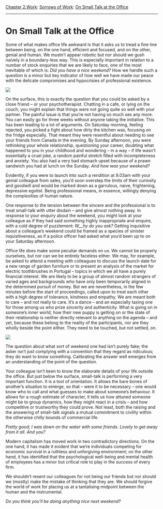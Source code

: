 [Chapter 2.Work](https://www.theschooloflife.com/thebookoflife/category/work/): [Sorrows of Work](https://www.theschooloflife.com/thebookoflife/category/work/sorrows-of-work/): [On Small Talk at the Office](https://www.theschooloflife.com/thebookoflife/on-small-talk-at-the-office/)

* * *

# On Small Talk at the Office

Some of what makes office life awkward is that it asks us to tread a fine line between being, on the one hand, efficient and focused, and on the other, genial and human. We mustn’t appear robotic but nor should we gush naively in a boundary-less way. This is especially important in relation to a number of stock enquiries that we are likely to face, one of the most inevitable of which is: _Did you have a nice weekend?_ How we handle such a question is a minor but key indicator of how well we have made our peace with the delicate compromises and hypocrisies of professional existence.

![](https://www.theschooloflife.com/thebookoflife/wp-content/uploads/2019/04/Office-Small-Talk-1024x683.jpg)

On the surface, this is exactly the question that you could be asked by a close friend – or your psychotherapist. Chatting in a cafe, or lying on the couch, you might explain that things were not going quite so well with your partner. The painful issue is that you’re not having so much sex any more. You can easily go for three weeks without anyone taking the initiative. This has been leading to a lot of arguments. On Saturday morning, feeling rejected, you picked a fight about how dirty the kitchen was, focusing on the fridge especially. That meant they were resentful about needing to see your friends from Canada in the evening. By Sunday afternoon, you were rethinking your whole relationship, questioning your career, doubting what happened to you in your childhood and wondering – in a way – if life wasn’t essentially a cruel joke, a random painful stretch filled with incompleteness and anxiety. You also had a very bad stomach upset because of a prawn sandwich you had at lunch on the Sunday. _And how was your weekend?_

Evidently, if you were to launch into such a rendition at 9.03am with your genial colleague from sales, you’d soon overstep the limits of their curiosity and goodwill and would be marked down as a garrulous, naive, frightening, depressive egotist. Being professional means, in essence, willingly denying the complexities of human nature.

One response to the tension between the sincere and the professional is to treat small-talk with utter disdain – and give almost nothing away. In response to your enquiry about the weekend, you might look at your colleague as if they had said something highly inappropriate and enquire, with a cold degree of puzzlement: _W__hy do you ask?_ Getting inquisitive about a colleague’s weekend could be framed as a species of sinister inquisitiveness, as if a police officer had asked what you’d been up to on your Saturday afternoon.

Office life does make some peculiar demands on us. We cannot be properly ourselves, but nor can we be entirely faceless either. We may, for example, be asked to attend a meeting with colleagues to discuss the launch date for a new range of garden furniture or to present an analysis of the market for electric toothbrushes in Portugal – topics in which we all have a purely financial interest. We are likely to be a group of almost random strangers of varied ages and backgrounds who have only been temporarily aligned in the determined pursuit of money. But we are nevertheless, in the few minutes before the start of proceedings, called upon to treat each other with a high degree of tolerance, kindness and empathy. We are meant both to care – and not really to care. It’s a dance – and an especially taxing one for those among us who prize sincerity and authenticity. What is going on in someone’s inner world, how their new puppy is getting on or the state of their relationship is neither directly relevant to anything on the agenda – and yet, because these belong to the reality of the participants, nor are they wholly beside the point either. They need to be touched, but not settled, on.

![](https://www.theschooloflife.com/thebookoflife/wp-content/uploads/2019/04/Office-Small-Talk-2-1024x768.jpg)

The question about what sort of weekend one had isn’t purely fake; the asker isn’t just complying with a convention that they regard as ridiculous; they do want to know something. Calibrating the answer well emerges from an understanding of the point of the question.

Your colleague isn’t keen to know the elaborate details of your life outside the office. But just below the surface, small-talk is performing a very important function. It is a tool of orientation. It allows the bare bones of another’s situation to emerge, so that – were it to be necessary – one would know who to call and what guesses to make about someone’s behaviour. It allows for a rough estimate of character, it tells us how attuned someone might be to group dynamics, how they might react in a crisis – and how competitive or trustworthy they could prove. Not least, both the raising and the answering of small-talk signals a mutual commitment to civility within the otherwise chilly bounds of commercial life.

_Pretty good; I was down on the water with some friends. Lovely to get away from it all. And you?_

Modern capitalism has moved work in two contradictory directions. On the one hand, it has made it evident that we’re individuals competing for economic survival in a ruthless and unforgiving environment; on the other hand, it has identified that the psychological well-being and mental health of employees has a minor but critical role to play in the success of every firm.

We shouldn’t resent our colleagues for not being our friends but nor should we (mostly) make the mistake of thinking that they are. We should forgive the world of work for placing us at a tantalising midpoint between the human and the instrumental.

_Do you think you’ll be doing anything nice next weekend?_
